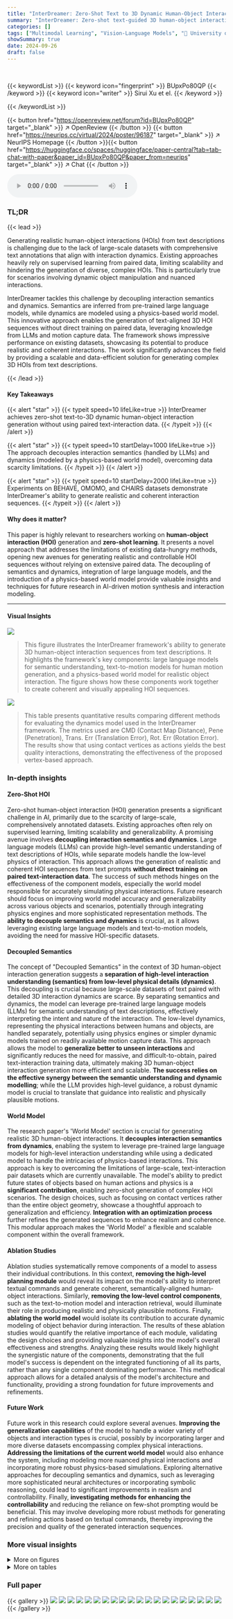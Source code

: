 ```yaml
---
title: "InterDreamer: Zero-Shot Text to 3D Dynamic Human-Object Interaction"
summary: "InterDreamer: Zero-shot text-guided 3D human-object interaction generation without paired data, achieved via decoupled semantic and dynamic modeling, using LLMs and a physics-based world model."
categories: []
tags: ["Multimodal Learning", "Vision-Language Models", "🏢 University of Illinois Urbana-Champaign",]
showSummary: true
date: 2024-09-26
draft: false
---
```


<br>

{{< keywordList >}}
{{< keyword icon="fingerprint" >}} BUpxPo80QP {{< /keyword >}}
{{< keyword icon="writer" >}} Sirui Xu et el. {{< /keyword >}}
 
{{< /keywordList >}}

{{< button href="https://openreview.net/forum?id=BUpxPo80QP" target="_blank" >}}
↗ OpenReview
{{< /button >}}
{{< button href="https://neurips.cc/virtual/2024/poster/96187" target="_blank" >}}
↗ NeurIPS Homepage
{{< /button >}}{{< button href="https://huggingface.co/spaces/huggingface/paper-central?tab=tab-chat-with-paper&paper_id=BUpxPo80QP&paper_from=neurips" target="_blank" >}}
↗ Chat
{{< /button >}}



<audio controls>
    <source src="https://ai-paper-reviewer.com/BUpxPo80QP/podcast.wav" type="audio/wav">
    Your browser does not support the audio element.
</audio>


### TL;DR


{{< lead >}}

Generating realistic human-object interactions (HOIs) from text descriptions is challenging due to the lack of large-scale datasets with comprehensive text annotations that align with interaction dynamics.  Existing approaches heavily rely on supervised learning from paired data, limiting scalability and hindering the generation of diverse, complex HOIs.  This is particularly true for scenarios involving dynamic object manipulation and nuanced interactions. 

InterDreamer tackles this challenge by decoupling interaction semantics and dynamics. Semantics are inferred from pre-trained large language models, while dynamics are modeled using a physics-based world model.  This innovative approach enables the generation of text-aligned 3D HOI sequences without direct training on paired data, leveraging knowledge from LLMs and motion capture data.  The framework shows impressive performance on existing datasets, showcasing its potential to produce realistic and coherent interactions.  The work significantly advances the field by providing a scalable and data-efficient solution for generating complex 3D HOIs from text descriptions.

{{< /lead >}}


#### Key Takeaways

{{< alert "star" >}}
{{< typeit speed=10 lifeLike=true >}} InterDreamer achieves zero-shot text-to-3D dynamic human-object interaction generation without using paired text-interaction data. {{< /typeit >}}
{{< /alert >}}

{{< alert "star" >}}
{{< typeit speed=10 startDelay=1000 lifeLike=true >}} The approach decouples interaction semantics (handled by LLMs) and dynamics (modeled by a physics-based world model), overcoming data scarcity limitations. {{< /typeit >}}
{{< /alert >}}

{{< alert "star" >}}
{{< typeit speed=10 startDelay=2000 lifeLike=true >}} Experiments on BEHAVE, OMOMO, and CHAIRS datasets demonstrate InterDreamer's ability to generate realistic and coherent interaction sequences. {{< /typeit >}}
{{< /alert >}}

#### Why does it matter?
This paper is highly relevant to researchers working on **human-object interaction (HOI)** generation and **zero-shot learning**. It presents a novel approach that addresses the limitations of existing data-hungry methods, opening new avenues for generating realistic and controllable HOI sequences without relying on extensive paired data.  The decoupling of semantics and dynamics, integration of large language models, and the introduction of a physics-based world model provide valuable insights and techniques for future research in AI-driven motion synthesis and interaction modeling.

------
#### Visual Insights



![](https://ai-paper-reviewer.com/BUpxPo80QP/figures_1_1.jpg)

> This figure illustrates the InterDreamer framework's ability to generate 3D human-object interaction sequences from text descriptions. It highlights the framework's key components: large language models for semantic understanding, text-to-motion models for human motion generation, and a physics-based world model for realistic object interaction. The figure shows how these components work together to create coherent and visually appealing HOI sequences.





![](https://ai-paper-reviewer.com/BUpxPo80QP/tables_5_1.jpg)

> This table presents quantitative results comparing different methods for evaluating the dynamics model used in the InterDreamer framework.  The metrics used are CMD (Contact Map Distance), Pene (Penetration), Trans. Err (Translation Error), Rot. Err (Rotation Error).  The results show that using contact vertices as actions yields the best quality interactions, demonstrating the effectiveness of the proposed vertex-based approach.





### In-depth insights


#### Zero-Shot HOI
Zero-shot human-object interaction (HOI) generation presents a significant challenge in AI, primarily due to the scarcity of large-scale, comprehensively annotated datasets.  Existing approaches often rely on supervised learning, limiting scalability and generalizability. A promising avenue involves **decoupling interaction semantics and dynamics**.  Large language models (LLMs) can provide high-level semantic understanding of text descriptions of HOIs, while separate models handle the low-level physics of interaction.  This approach allows the generation of realistic and coherent HOI sequences from text prompts **without direct training on paired text-interaction data**.  The success of such methods hinges on the effectiveness of the component models, especially the world model responsible for accurately simulating physical interactions.  Future research should focus on improving world model accuracy and generalizability across various objects and scenarios, potentially through integrating physics engines and more sophisticated representation methods.  The **ability to decouple semantics and dynamics** is crucial, as it allows leveraging existing large language models and text-to-motion models, avoiding the need for massive HOI-specific datasets.

#### Decoupled Semantics
The concept of "Decoupled Semantics" in the context of 3D human-object interaction generation suggests a **separation of high-level interaction understanding (semantics) from low-level physical details (dynamics)**.  This decoupling is crucial because large-scale datasets of text paired with detailed 3D interaction dynamics are scarce. By separating semantics and dynamics, the model can leverage pre-trained large language models (LLMs) for semantic understanding of text descriptions, effectively interpreting the intent and nature of the interaction.  The low-level dynamics, representing the physical interactions between humans and objects, are handled separately, potentially using physics engines or simpler dynamic models trained on readily available motion capture data. This approach allows the model to **generalize better to unseen interactions** and significantly reduces the need for massive, and difficult-to-obtain, paired text-interaction training data, ultimately making 3D human-object interaction generation more efficient and scalable.  **The success relies on the effective synergy between the semantic understanding and dynamic modelling**; while the LLM provides high-level guidance, a robust dynamic model is crucial to translate that guidance into realistic and physically plausible motions.

#### World Model
The research paper's 'World Model' section is crucial for generating realistic 3D human-object interactions.  It **decouples interaction semantics from dynamics**, enabling the system to leverage pre-trained large language models for high-level interaction understanding while using a dedicated model to handle the intricacies of physics-based interactions. This approach is key to overcoming the limitations of large-scale, text-interaction pair datasets which are currently unavailable. The model's ability to predict future states of objects based on human actions and physics is a **significant contribution**, enabling zero-shot generation of complex HOI scenarios. The design choices, such as focusing on contact vertices rather than the entire object geometry, showcase a thoughtful approach to generalization and efficiency.  **Integration with an optimization process** further refines the generated sequences to enhance realism and coherence.  This modular approach makes the 'World Model' a flexible and scalable component within the overall framework.

#### Ablation Studies
Ablation studies systematically remove components of a model to assess their individual contributions.  In this context, **removing the high-level planning module** would reveal its impact on the model's ability to interpret textual commands and generate coherent, semantically-aligned human-object interactions.  Similarly, **removing the low-level control components**, such as the text-to-motion model and interaction retrieval, would illuminate their role in producing realistic and physically plausible motions.  Finally, **ablating the world model** would isolate its contribution to accurate dynamic modeling of object behavior during interaction.  The results of these ablation studies would quantify the relative importance of each module, validating the design choices and providing valuable insights into the model's overall effectiveness and strengths.  Analyzing these results would likely highlight the synergistic nature of the components, demonstrating that the full model's success is dependent on the integrated functioning of all its parts, rather than any single component dominating performance.  This methodical approach allows for a detailed analysis of the model's architecture and functionality, providing a strong foundation for future improvements and refinements.

#### Future Work
Future work in this research could explore several avenues. **Improving the generalization capabilities** of the model to handle a wider variety of objects and interaction types is crucial, possibly by incorporating larger and more diverse datasets encompassing complex physical interactions.  **Addressing the limitations of the current world model** would also enhance the system, including modeling more nuanced physical interactions and incorporating more robust physics-based simulations.  Exploring alternative approaches for decoupling semantics and dynamics, such as leveraging more sophisticated neural architectures or incorporating symbolic reasoning, could lead to significant improvements in realism and controllability.  Finally, **investigating methods for enhancing the controllability** and reducing the reliance on few-shot prompting would be beneficial. This may involve developing more robust methods for generating and refining actions based on textual commands, thereby improving the precision and quality of the generated interaction sequences.


### More visual insights

<details>
<summary>More on figures
</summary>


![](https://ai-paper-reviewer.com/BUpxPo80QP/figures_3_1.jpg)

> This figure presents a schematic overview of the InterDreamer framework. It is broken down into three main components: high-level planning, low-level control, and a world model. The high-level planning uses LLMs to process the text description and guide the low-level control, which consists of a text-to-motion model and an interaction retrieval model. The world model, incorporating an optimization process, then uses the actions generated by the low-level control to predict the object's future state. The figure highlights that the process is iterative and that the interaction is modeled by abstracting the problem as predicting the motion of contact vertices (red spheres for humans, blue spheres for objects).


![](https://ai-paper-reviewer.com/BUpxPo80QP/figures_6_1.jpg)

> This figure illustrates the InterDreamer framework.  It shows how the model combines semantic understanding from large language models and text-motion data with dynamic modeling based on simple physics to generate realistic 3D human-object interaction sequences from text descriptions. The figure uses various visual aids such as diagrams and example sequences to represent the data flow and the generated outputs. 


![](https://ai-paper-reviewer.com/BUpxPo80QP/figures_6_2.jpg)

> This figure shows an overview of the InterDreamer framework. The left side shows the sources of information used by the model, including large-scale text-motion data, a large language model, and human-object interaction data, as well as prior knowledge of simple physics. The right side visualizes the generated 3D human-object interaction sequence, guided by a text description, demonstrating the model's ability to generate realistic and coherent interactions.


![](https://ai-paper-reviewer.com/BUpxPo80QP/figures_7_1.jpg)

> This figure illustrates the InterDreamer framework. It shows how the model combines semantic and dynamic knowledge to generate 3D human-object interaction sequences from text descriptions. The figure displays different components involved in the framework, including large language models, text-to-motion models, human-object interaction data, and a physics-based world model. The generated interaction sequence is also visualized.


![](https://ai-paper-reviewer.com/BUpxPo80QP/figures_7_2.jpg)

> This figure demonstrates the InterDreamer framework's ability to generate realistic 3D human-object interaction sequences based on text descriptions. It illustrates the framework's components: large language models for semantic understanding, text-to-motion models for human pose generation, and physics-based world models for simulating object dynamics. The figure highlights how these components work together to generate text-aligned, dynamic interactions.


![](https://ai-paper-reviewer.com/BUpxPo80QP/figures_7_3.jpg)

> The figure shows a flowchart of the InterDreamer framework, which is composed of three main modules: high-level planning, low-level control, and world model.  The high-level planning module uses LLMs to extract semantic information from text descriptions of human-object interactions.  The low-level control module translates the semantic information into human actions using a text-to-motion model and retrieves the initial state of the object. The world model predicts the future states of the object based on the human actions and simple physics. An optimization process is included to refine the generated human and object motions. The flowchart also illustrates how the three modules interact with each other iteratively.


![](https://ai-paper-reviewer.com/BUpxPo80QP/figures_8_1.jpg)

> This figure shows an ablation study comparing two approaches for controlling object dynamics in human-object interaction generation.  (a) uses full human motion as the control input, resulting in inconsistent contact with the object. (b) uses only the motion of contact vertices on the human body as control, leading to much more consistent and realistic object interaction.


![](https://ai-paper-reviewer.com/BUpxPo80QP/figures_22_1.jpg)

> This figure illustrates the InterDreamer framework.  It shows how the model combines information from various sources, including large language models, text-to-motion models, and physics-based world models, to generate realistic and text-aligned 3D human-object interaction sequences. The figure uses a visual representation to show the process of generating the 3D HOI, from text input to final output.


![](https://ai-paper-reviewer.com/BUpxPo80QP/figures_24_1.jpg)

> This figure illustrates the InterDreamer framework. It shows how the model uses different sources of information (large language models, text-to-motion models, simple physics, and human-object interaction data) to generate realistic and coherent 3D human-object interaction (HOI) sequences based on text descriptions. The upper part shows a sequence of the generated interaction and the lower part shows the different knowledge sources used for semantics and dynamics.


</details>




<details>
<summary>More on tables
</summary>


![](https://ai-paper-reviewer.com/BUpxPo80QP/tables_5_2.jpg)
> This table presents a quantitative evaluation of the human motion quality generated by the InterDreamer model on the BEHAVE dataset.  It compares the performance of the model with different text-to-motion models, both with and without the high-level planning component of the InterDreamer framework.  The metrics used for evaluation include R-Precision, FID, MM Dist, Multimodality, and Diversity.  A batch size of 16 was used for R-Precision evaluation.

![](https://ai-paper-reviewer.com/BUpxPo80QP/tables_6_1.jpg)
> This table presents quantitative results evaluating the human motion quality generated by the proposed method on the OMOMO dataset.  It compares the performance of the model with and without high-level planning, showing how the planning improves the quality of motion generation. Several metrics are used to assess the motion including R-Precision, FID, MM Dist, Multimodality, and Diversity.

![](https://ai-paper-reviewer.com/BUpxPo80QP/tables_9_1.jpg)
> This table presents the results of an ablation study on the high-level planning component of the InterDreamer model.  It evaluates the accuracy of two large language models (LLMs), GPT-4 and Llama-2 (with varying parameter sizes), in answering two questions (Q1 and Q2). Q1 focuses on object category identification, and Q2 on identifying the body part making initial contact with the object. The accuracy is assessed by comparing the LLM's answers to manually annotated labels. A refined accuracy is also reported (Q1 Acc* and Q2 Acc*) by excluding ambiguous text from the evaluation.

![](https://ai-paper-reviewer.com/BUpxPo80QP/tables_9_2.jpg)
> This table presents a quantitative comparison of text similarity between texts processed with and without high-level planning.  The similarity is measured against the HumanML3D [34] dataset.  The results demonstrate that texts processed with high-level planning exhibit greater similarity to HumanML3D, especially for challenging, out-of-distribution descriptions, highlighting the effectiveness of the high-level planning in bridging the distribution gap between the text and model.

![](https://ai-paper-reviewer.com/BUpxPo80QP/tables_23_1.jpg)
> This table presents quantitative results evaluating the quality of human motion generated by the InterDreamer model.  It compares the R-Precision, FID, MM Distance, and Multimodality/Diversity scores achieved by InterDreamer against several baselines using different text-to-motion models.  The evaluation focuses on the BEHAVE dataset and uses a batch size of 16 for R-Precision calculations, highlighting how the model's high-level planning improves text-guided human motion generation in the context of human-object interaction.

</details>




### Full paper

{{< gallery >}}
<img src="https://ai-paper-reviewer.com/BUpxPo80QP/1.png" class="grid-w50 md:grid-w33 xl:grid-w25" />
<img src="https://ai-paper-reviewer.com/BUpxPo80QP/2.png" class="grid-w50 md:grid-w33 xl:grid-w25" />
<img src="https://ai-paper-reviewer.com/BUpxPo80QP/3.png" class="grid-w50 md:grid-w33 xl:grid-w25" />
<img src="https://ai-paper-reviewer.com/BUpxPo80QP/4.png" class="grid-w50 md:grid-w33 xl:grid-w25" />
<img src="https://ai-paper-reviewer.com/BUpxPo80QP/5.png" class="grid-w50 md:grid-w33 xl:grid-w25" />
<img src="https://ai-paper-reviewer.com/BUpxPo80QP/6.png" class="grid-w50 md:grid-w33 xl:grid-w25" />
<img src="https://ai-paper-reviewer.com/BUpxPo80QP/7.png" class="grid-w50 md:grid-w33 xl:grid-w25" />
<img src="https://ai-paper-reviewer.com/BUpxPo80QP/8.png" class="grid-w50 md:grid-w33 xl:grid-w25" />
<img src="https://ai-paper-reviewer.com/BUpxPo80QP/9.png" class="grid-w50 md:grid-w33 xl:grid-w25" />
<img src="https://ai-paper-reviewer.com/BUpxPo80QP/10.png" class="grid-w50 md:grid-w33 xl:grid-w25" />
<img src="https://ai-paper-reviewer.com/BUpxPo80QP/11.png" class="grid-w50 md:grid-w33 xl:grid-w25" />
<img src="https://ai-paper-reviewer.com/BUpxPo80QP/12.png" class="grid-w50 md:grid-w33 xl:grid-w25" />
<img src="https://ai-paper-reviewer.com/BUpxPo80QP/13.png" class="grid-w50 md:grid-w33 xl:grid-w25" />
<img src="https://ai-paper-reviewer.com/BUpxPo80QP/14.png" class="grid-w50 md:grid-w33 xl:grid-w25" />
<img src="https://ai-paper-reviewer.com/BUpxPo80QP/15.png" class="grid-w50 md:grid-w33 xl:grid-w25" />
<img src="https://ai-paper-reviewer.com/BUpxPo80QP/16.png" class="grid-w50 md:grid-w33 xl:grid-w25" />
<img src="https://ai-paper-reviewer.com/BUpxPo80QP/17.png" class="grid-w50 md:grid-w33 xl:grid-w25" />
<img src="https://ai-paper-reviewer.com/BUpxPo80QP/18.png" class="grid-w50 md:grid-w33 xl:grid-w25" />
<img src="https://ai-paper-reviewer.com/BUpxPo80QP/19.png" class="grid-w50 md:grid-w33 xl:grid-w25" />
<img src="https://ai-paper-reviewer.com/BUpxPo80QP/20.png" class="grid-w50 md:grid-w33 xl:grid-w25" />
{{< /gallery >}}